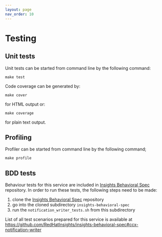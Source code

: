 ```yaml
---
layout: page
nav_order: 10
---
```


# Testing

## Unit tests

Unit tests can be started from command line by the following command:

```
make test
```

Code coverage can be generated by:

```
make cover
```

for HTML output or:

```
make coverage
```

for plain text output.

## Profiling

Profiler can be started from command line by the following command;

```
make profile
```

## BDD tests

Behaviour tests for this service are included in [Insights Behavioral
Spec](https://github.com/RedHatInsights/insights-behavioral-spec) repository.
In order to run these tests, the following steps need to be made:

1. clone the [Insights Behavioral Spec](https://github.com/RedHatInsights/insights-behavioral-spec) repository
1. go into the cloned subdirectory `insights-behavioral-spec`
1. run the `notification_writer_tests.sh` from this subdirectory

List of all test scenarios prepared for this service is available at
<https://github.com/RedHatInsights/insights-behavioral-spec#ccx-notification-writer>
